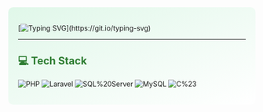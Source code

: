 <div style="background: linear-gradient(to bottom right, #e0f7e9, #ffffff); padding: 20px; border-radius: 10px;">

[![Typing SVG](https://readme-typing-svg.demolab.com?font=Fira+Code&pause=1000&color=F75C00&width=435&lines=Hello%2C+I'm+VuGiang!+;Welcome+to+my+profile!)](https://git.io/typing-svg)

---

## <span style="color: #2e7d32;">💻 Tech Stack</span>
![PHP](https://img.shields.io/badge/PHP-777BB4?style=for-the-badge&logo=php&logoColor=white)
![Laravel](https://img.shields.io/badge/Laravel-FF2D20?style=for-the-badge&logo=laravel&logoColor=white)
![SQL%20Server](https://img.shields.io/badge/SQL%20Server-CC2927?style=for-the-badge&logo=microsoftsqlserver&logoColor=white)
![MySQL](https://img.shields.io/badge/MySQL-4479A1?style=for-the-badge&logo=mysql&logoColor=white)
![C%23](https://img.shields.io/badge/C%23-239120?style=for-the-badge&logo=c-sharp&logoColor=white)

</div>
